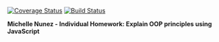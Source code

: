 [![Coverage Status](https://coveralls.io/repos/github/mpn6/IS219-JSOOPPrinciples/badge.svg?branch=master)](https://coveralls.io/github/mpn6/IS219-JSOOPPrinciples?branch=master)
[![Build Status](https://travis-ci.com/mpn6/IS219-JSOOPPrinciples.svg?branch=main)](https://travis-ci.com/mpn6/IS219-JSOOPPrinciples)

<strong>Michelle Nunez - Individual Homework: Explain OOP principles using JavaScript</strong>

